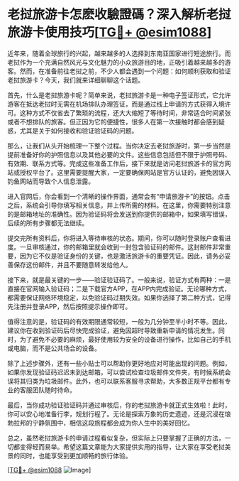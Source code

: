 # 老挝旅游卡怎麽收驗證碼？深入解析老挝旅游卡使用技巧[[TG💪+ @esim1088](https://t.me/s/esim1088)]

近年来，随着全球旅行的兴起，越来越多的人选择到东南亚国家进行短途旅行。而老挝作为一个充满自然风光与文化魅力的小众旅游目的地，正吸引着越来越多的游客。然而，在准备前往老挝之前，不少人都会遇到一个问题：如何顺利获取和验证老挝旅游卡？今天，我们就来详细聊聊这个话题。

首先，什么是老挝旅游卡呢？简单来说，老挝旅游卡是一种电子签证形式，它允许游客在抵达老挝时无需在机场排队办理签证，而是通过线上申请的方式获得入境许可。这种方式不仅省去了繁琐的流程，还大大缩短了等待时间，非常适合时间紧张或者不想排队的旅客。但正因为它的便捷性，很多人在第一次接触时都会感到疑惑，尤其是关于如何接收和验证验证码的问题。

那么，让我们从头开始梳理一下整个过程。当你决定去老挝旅游时，第一步当然是提前准备好你的护照信息以及其他必要的文件。这些信息包括但不限于护照号码、有效期、联系方式等。完成这些准备工作后，接下来就是访问老挝旅游卡的官方网站或授权平台了。这里需要提醒大家，一定要确保网站是官方认证的，避免因误入钓鱼网站而导致个人信息泄露。

进入官网后，你会看到一个清晰的操作界面，通常会有“申请旅游卡”的按钮。点击之后，系统会引导你填写相关信息，并上传所需的材料。在这里，你需要特别注意的是邮箱地址的准确性。因为验证码将会发送到你提供的邮箱中，如果填写错误，后续的所有步骤都无法继续。

提交完所有资料后，你将进入等待审核的状态。期间，你可以随时登录账户查看进度。一旦审核通过，你的邮箱里就会收到一封包含验证码的邮件。这封邮件非常重要，因为它不仅是验证身份的关键，也是激活旅游卡的重要凭证。因此，请务必妥善保存这份邮件，并且不要随意转发给他人。

接下来，就是最关键的一步——验证验证码了。一般来说，验证方式有两种：一是直接在官网输入验证码；二是下载官方APP，在APP内完成验证。无论哪种方式，都需要保证网络环境稳定，以免验证码过期失效。如果你选择了第二种方式，记得先注册并登录APP，然后按照提示操作即可。

值得注意的是，验证码的有效期限通常较短，一般为几分钟至半小时不等。因此，建议你在收到验证码后尽快完成验证，避免因超时导致重新申请的情况发生。同时，为了避免不必要的麻烦，最好使用较为安全的设备进行操作，比如自己的手机或电脑，而不是公共场合的设备。

除了上述步骤外，还有一些小贴士可以帮助你更好地应对可能出现的问题。例如，如果你发现验证码迟迟未到达邮箱，可以尝试检查垃圾邮件文件夹，有时候系统会误将其归类为垃圾邮件。此外，也可以联系客服寻求帮助，大多数正规平台都有专业的客服团队随时待命。

最后，当你成功验证验证码并通过审核后，你的老挝旅游卡就正式生效啦！此时，你可以安心地准备行李，规划行程了。无论是探索万象的历史遗迹，还是沉浸在琅勃拉邦的宁静氛围中，相信这段旅程都会成为你人生中的美好回忆。

总之，虽然老挝旅游卡的申请过程看似复杂，但实际上只要掌握了正确的方法，一切都变得轻而易举。希望这篇文章能为大家提供实用的指导，让大家在享受老挝美景的同时，也能享受到更加顺畅的旅行体验。

[[TG💪+ @esim1088](https://t.me/s/esim1088) ![Image](https://i.postimg.cc/4NQfJmqS/Snipaste-2025-05-13-00-14-12.png)]